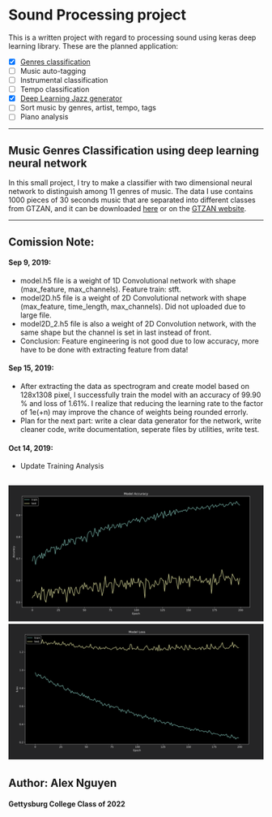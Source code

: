 # Sound Processing project

This is a written project with regard to processing sound using keras deep learning library. These are the planned application:
- [x] [Genres classification](https://github.com/dewanderelex/SoundProcessing)
- [ ] Music auto-tagging
- [ ] Instrumental classification
- [ ] Tempo classification
- [x] [Deep Learning Jazz generator](https://github.com/dewanderelex/MusicGenerator)
- [ ] Sort music by genres, artist, tempo, tags
- [ ] Piano analysis
-------------
## Music Genres Classification using deep learning neural network

In this small project, I try to make a classifier with two dimensional neural network to distinguish among 11 genres of music. The data I use contains 1000 pieces of 30 seconds music that are separated into different classes from GTZAN, and it can be downloaded [here](http://opihi.cs.uvic.ca/sound/genres.tar.gz) or on the [GTZAN website](http://marsyas.info/downloads/datasets.html).

-------------
## Comission Note:

#### Sep 9, 2019:
- model.h5 file is a weight of 1D Convolutional network with shape (max_feature, max_channels). Feature train: stft.
- model2D.h5 file is a weight of 2D Convolutional network with shape (max_feature, time_length, max_channels). Did not uploaded due to large file.
- model2D_2.h5 file is also a weight of 2D Convolution network, with the same shape but the channel is set in last instead of front.
- Conclusion: Feature engineering is not good due to low accuracy, more have to be done with extracting feature from data!

#### Sep 15, 2019:
- After extracting the data as spectrogram and create model based on 128x1308 pixel, I successfully train the model with an accuracy of 99.90 % and loss of 1.61%. I realize that reducing the learning rate to the factor of 1e(+n) may improve the chance of weights being rounded errorly.
- Plan for the next part: write a clear data generator for the network, write cleaner code, write documentation, seperate files by utilities, write test.

#### Oct 14, 2019:
- Update Training Analysis

![This is accuracy model](./model_acc.png)
![This is accuracy model](./model_loss.png)
-------------


## Author: Alex Nguyen
#### Gettysburg College Class of 2022

